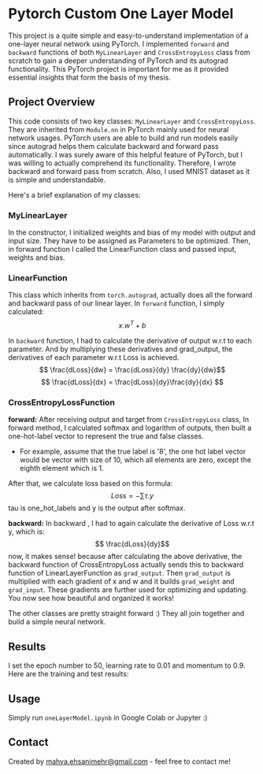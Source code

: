 # Pytorch Custom One Layer Model
This project is a quite simple and easy-to-understand implementation of a one-layer neural network using PyTorch. I implemented `forward` and `backward` functions of both `MyLinearLayer` and `CrossEntropyLoss` class from scratch to gain a deeper understanding of PyTorch and its autograd functionality. This PyTorch project is important for me as it provided essential insights that form the basis of my thesis.

## Project Overview
This code consists of two key classes: `MyLinearLayer` and `CrossEntropyLoss`. They are inherited from `Module.nn` in PyTorch mainly used for neural network usages.
PyTorch users are able to build and run models easily since autograd helps them calculate backward and forward pass automatically.  I was surely aware of this helpful feature of PyTorch, but I was willing to actually comprehend its functionality. Therefore, I wrote backward and forward pass from scratch.
Also, I used MNIST dataset as it is simple and understandable.

Here's a brief explanation of my classes:

### MyLinearLayer
In the constructor, I initialized weights and bias of my model with output and input size. They have to be assigned as Parameters to be optimized. Then, in forward function I called the LinearFunction class and passed input, weights and bias.

### LinearFunction
This class which inherits from `torch.autograd`, actually does all the forward and backward pass of our linear layer. 
In `forward` function, I simply calculated:  $$ x.w^T+b $$

In `backward` function, I had to calculate the derivative of output w.r.t to each parameter. And by multiplying these derivatives and grad_output, the derivatives of each parameter w.r.t Loss is achieved.
$$ \frac{dLoss}{dw} =  \frac{dLoss}{dy} \frac{dy}{dw}$$ 
$$ \frac{dLoss}{dx} = \frac{dLoss}{dy}\frac{dy}{dx} $$

### CrossEntropyLossFunction
**forward:**
After receiving output and target from `CrossEntropyLoss` class, In forward method, I calculated softmax and logarithm of outputs, then built a one-hot-label vector to represent the true and false classes. 
- For example, assume that the true label is '8', the one hot label vector would be vector with size of 10, which all elements are zero, except the eighth element which is 1.

After that, we calculate loss based on this formula:
$$ Loss = - \sum \tau . y$$
tau is one_hot_labels and y is the output after softmax.

**backward:**
In backward , I had to again calculate the derivative of Loss w.r.t y, which is:
$$ \frac{dLoss}{dy}$$
now, it makes sense! because after calculating the above derivative, the backward function of CrossEntropyLoss actually sends this to backward function of LinearLayerFunction as `grad_output`. Then `grad_output` is multiplied with each gradient of x and w and it builds `grad_weight` and `grad_input`. These gradients are further used for optimizing and updating. You now see how beautiful and organized it works!

The other classes are pretty straight forward :) They all join together and build a simple neural network.

## Results
I set the epoch number to 50, learning rate to 0.01 and momentum to 0.9. Here are the training and test results:


## Usage
Simply run `oneLayerModel.ipynb` in Google Colab or Jupyter :)

## Contact
Created by [mahya.ehsanimehr@gmail.com](mailto:mahya.ehsanimehr@gmail.com) - feel free to contact me!